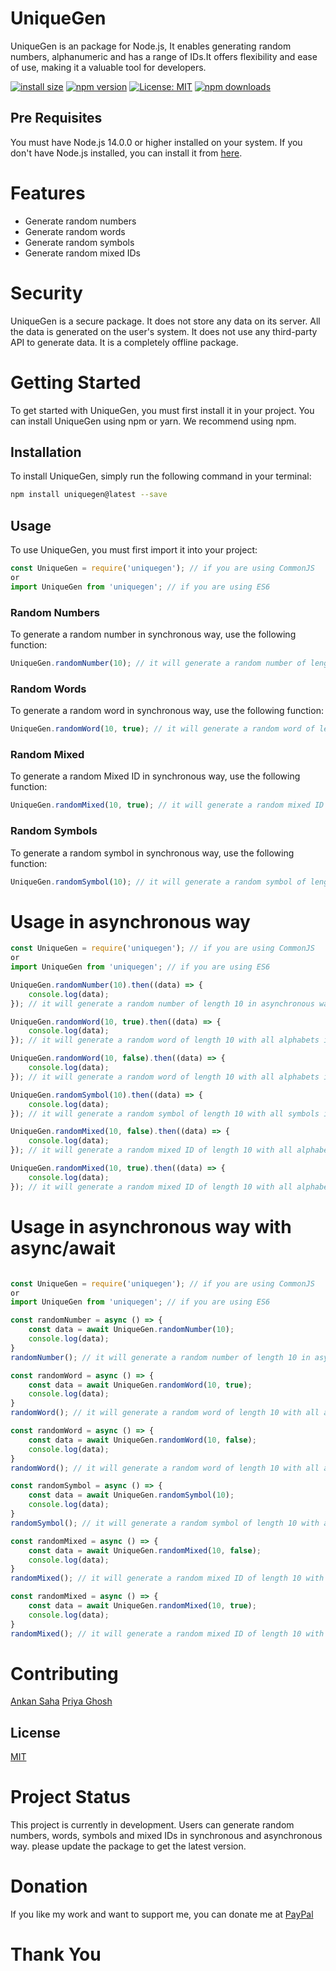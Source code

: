 # UniqueGen
UniqueGen is an package for Node.js, It enables generating random numbers, alphanumeric and has a range of IDs.It offers flexibility and ease of use, making it a valuable tool for developers.

[![install size](https://packagephobia.com/badge?p=uniquegen)](https://packagephobia.com/result?p=uniquegen)
[![npm version](https://badge.fury.io/js/uniquegen.svg)](https://badge.fury.io/js/uniquegen)
[![License: MIT](https://img.shields.io/badge/License-MIT-yellow.svg)](https://opensource.org/licenses/MIT)
[![npm downloads](https://img.shields.io/npm/dt/uniquegen.svg?style=flat-square)](https://www.npmjs.com/package/uniquegen)

## Pre Requisites
You must have Node.js 14.0.0 or higher installed on your system. If you don't have Node.js installed, you can install it from [here](https://nodejs.org/en/download/).

# Features
- Generate random numbers
- Generate random words
- Generate random symbols
- Generate random mixed IDs

# Security
UniqueGen is a secure package. It does not store any data on its server. All the data is generated on the user's system. It does not use any third-party API to generate data. It is a completely offline package.

# Getting Started
To get started with UniqueGen, you must first install it in your project. You can install UniqueGen using npm or yarn. We recommend using npm.


## Installation
To install UniqueGen, simply run the following command in your terminal:
```bash
npm install uniquegen@latest --save
```

## Usage
To use UniqueGen, you must first import it into your project:
```javascript
const UniqueGen = require('uniquegen'); // if you are using CommonJS
or
import UniqueGen from 'uniquegen'; // if you are using ES6
```

### Random Numbers
To generate a random number in synchronous way, use the following function:
```javascript first paramenter is the  length of the Number you want to generate
UniqueGen.randomNumber(10); // it will generate a random number of length 10 in syncronous way
```

### Random Words
To generate a random word in synchronous way, use the following function:
```javascript first paramenter is the  length of the Word you want to generate & second parameter is All Alpha Caps or not (boolean)
UniqueGen.randomWord(10, true); // it will generate a random word of length 10 with all alphabets in caps because second parameter is true if false then it will generate a random word of length 10 with all alphabets in small in syncronous way

```
### Random Mixed
To generate a random Mixed ID in synchronous way, use the following function:
```javascript first paramenter is the  length of the Word you want to generate & second parameter is All Alpha is Caps or not (boolean)
UniqueGen.randomMixed(10, true); // it will generate a random mixed ID of length 10 with all alphabets in caps because second parameter is true if false then it will generate a random mixed ID of length 10 with all alphabets in small in syncronous way

```
### Random Symbols
To generate a random symbol in synchronous way, use the following function:
```javascript first paramenter is the  length of the Symbol you want to generate
UniqueGen.randomSymbol(10); // it will generate a random symbol of length 10 with all symbols in syncronous way


```
# Usage in asynchronous way
```javascript first paramenter is the  length of ID you want to generate
const UniqueGen = require('uniquegen'); // if you are using CommonJS
or
import UniqueGen from 'uniquegen'; // if you are using ES6

UniqueGen.randomNumber(10).then((data) => {
    console.log(data);
}); // it will generate a random number of length 10 in asynchronous way

UniqueGen.randomWord(10, true).then((data) => {
    console.log(data);
}); // it will generate a random word of length 10 with all alphabets in caps in asynchronous way

UniqueGen.randomWord(10, false).then((data) => {
    console.log(data);
}); // it will generate a random word of length 10 with all alphabets in small in asynchronous way

UniqueGen.randomSymbol(10).then((data) => {
    console.log(data);
}); // it will generate a random symbol of length 10 with all symbols in asynchronous way

UniqueGen.randomMixed(10, false).then((data) => {
    console.log(data);
}); // it will generate a random mixed ID of length 10 with all alphabets in small in asynchronous way

UniqueGen.randomMixed(10, true).then((data) => {
    console.log(data);
}); // it will generate a random mixed ID of length 10 with all alphabets in caps in asynchronous way

```

# Usage in asynchronous way with async/await
```javascript first paramenter is the  length of ID you want to generate

const UniqueGen = require('uniquegen'); // if you are using CommonJS
or
import UniqueGen from 'uniquegen'; // if you are using ES6

const randomNumber = async () => {
    const data = await UniqueGen.randomNumber(10);
    console.log(data);
}
randomNumber(); // it will generate a random number of length 10 in asynchronous way

const randomWord = async () => {
    const data = await UniqueGen.randomWord(10, true);
    console.log(data);
}
randomWord(); // it will generate a random word of length 10 with all alphabets in caps in asynchronous way

const randomWord = async () => {
    const data = await UniqueGen.randomWord(10, false);
    console.log(data);
}
randomWord(); // it will generate a random word of length 10 with all alphabets in small in asynchronous way

const randomSymbol = async () => {
    const data = await UniqueGen.randomSymbol(10);
    console.log(data);
}
randomSymbol(); // it will generate a random symbol of length 10 with all symbols in asynchronous way

const randomMixed = async () => {
    const data = await UniqueGen.randomMixed(10, false);
    console.log(data);
}
randomMixed(); // it will generate a random mixed ID of length 10 with all alphabets in small in asynchronous way

const randomMixed = async () => {
    const data = await UniqueGen.randomMixed(10, true);
    console.log(data);
}
randomMixed(); // it will generate a random mixed ID of length 10 with all alphabets in caps in asynchronous way

```
# Contributing
[Ankan Saha]("github.com/AnkanSaha")
[Priya Ghosh]("https://www.npmjs.com/~priya_ghosh")

## License
[MIT](https://choosealicense.com/licenses/mit/)

# Project Status
This project is currently in development. Users can generate random numbers, words, symbols and mixed IDs in synchronous and asynchronous way. please update the package to get the latest version.

# Donation
If you like my work and want to support me, you can donate me at [PayPal](https://paypal.me/ANKAN2003)

# Thank You